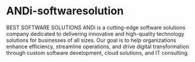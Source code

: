 # ANDi-softwaresolution
BEST SOFTWARE SOLUTIONS
ANDi is a cutting-edge software solutions company dedicated to delivering innovative and high-quality technology solutions for businesses of all sizes. Our goal is to help organizations enhance efficiency, streamline operations, and drive digital transformation through custom software development, cloud solutions, and IT consulting.
